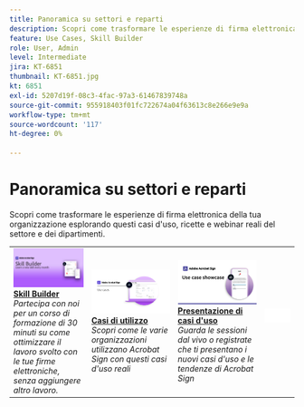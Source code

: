 ```yaml
---
title: Panoramica su settori e reparti
description: Scopri come trasformare le esperienze di firma elettronica di clienti e dipendenti attraverso questi casi d'uso, ricette e webinar reali del settore e dei dipartimenti
feature: Use Cases, Skill Builder
role: User, Admin
level: Intermediate
jira: KT-6851
thumbnail: KT-6851.jpg
kt: 6851
exl-id: 5207d19f-08c3-4fac-97a3-61467839748a
source-git-commit: 955918403f01fc722674a04f63613c8e266e9e9a
workflow-type: tm+mt
source-wordcount: '117'
ht-degree: 0%

---
```


# Panoramica su settori e reparti

Scopri come trasformare le esperienze di firma elettronica della tua organizzazione esplorando questi casi d&#39;uso, ricette e webinar reali del settore e dei dipartimenti.

<table style="table-layout:fixed">
<tr>
  <td>
    <a href="innovation-series.md">
      <img alt="Skill Builder" src="../assets/SB_1280.jpg" />
    </a>
    <div>
    <a href="innovation-series.md"><strong>Skill Builder</strong></a>
    </div>
    <em>Partecipa con noi per un corso di formazione di 30 minuti su come ottimizzare il lavoro svolto con le tue firme elettroniche, senza aggiungere altro lavoro.</em>
    <br>
  </td>
  <td>
    <a href="recipes.md">
      <img alt="Casi di utilizzo" src="../assets/Usecase.png" />
    </a>
    <div>
    <a href="recipes.md"><strong>Casi di utilizzo</strong></a>
    </div>
    <em>Scopri come le varie organizzazioni utilizzano Acrobat Sign con questi casi d'uso reali</em>
    <br>
  </td>
  <td>
    <a href="use-case-showcase.md">
      <img alt="Presentazione di casi d&apos;uso" src="../assets/UseCaseShowcaseR.png" />
    </a>
    <div>
    <a href="use-case-showcase.md"><strong>Presentazione di casi d'uso</strong></a>
    </div>
    <em>Guarda le sessioni dal vivo o registrate che ti presentano i nuovi casi d'uso e le tendenze di Acrobat Sign</em>
    <br>
  </td>
  <td>
    <img alt="Spaziatore" src="../assets/Whitespacer.png" />
    <div>
    <br>
  </td>
</tr>
</table>

